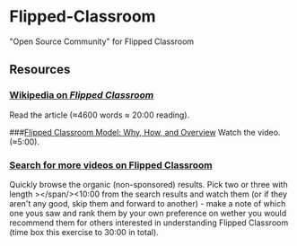 # Flipped-Classroom
"Open Source Community" for Flipped Classroom

## Resources

### [Wikipedia on _Flipped Classroom_](https://en.wikipedia.org/wiki/Flipped_classroom)
Read the article (≈4600 words ≈ 20:00 reading).

###[Flipped Classroom Model: Why, How, and Overview](https://www.youtube.com/watch?v=BCIxikOq73Q)
Watch the video. (≈5:00).

### [Search for more videos on Flipped Classroom](https://www.google.com/search?q=flipped+classroom&source=lnms&tbm=vid)
Quickly browse the organic (non-sponsored) results. Pick two or three with length <span title="Less than">></span/><10:00 from the search results and watch them (or if they aren't any good, skip them and forward to another) - make a note of which one yous saw and rank them by your own preference on wether you would recommend them for others interested in understanding Flipped Classroom (time box this exercise to 30:00 in total).
